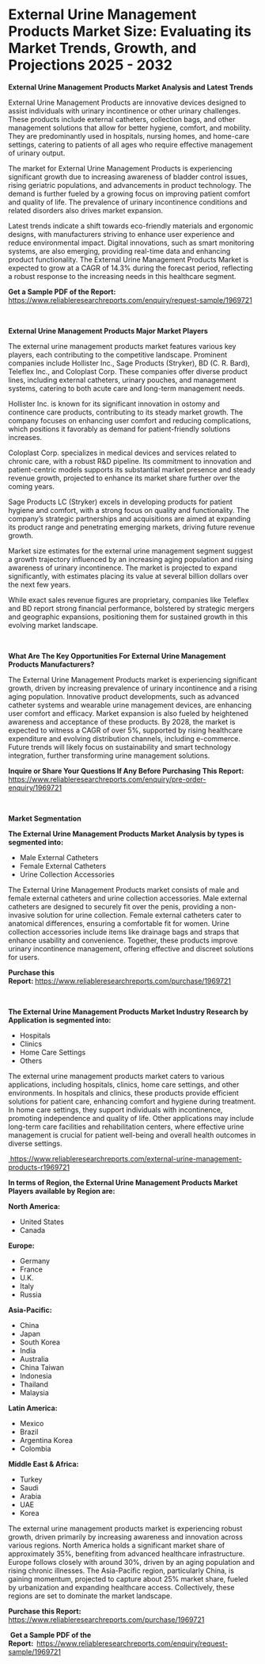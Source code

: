 <p><h1>External Urine Management Products Market Size: Evaluating its Market Trends, Growth, and Projections 2025 - 2032</h1></p><p><strong>External Urine Management Products Market Analysis and Latest Trends</strong></p>
<p><p>External Urine Management Products are innovative devices designed to assist individuals with urinary incontinence or other urinary challenges. These products include external catheters, collection bags, and other management solutions that allow for better hygiene, comfort, and mobility. They are predominantly used in hospitals, nursing homes, and home-care settings, catering to patients of all ages who require effective management of urinary output.</p><p>The market for External Urine Management Products is experiencing significant growth due to increasing awareness of bladder control issues, rising geriatric populations, and advancements in product technology. The demand is further fueled by a growing focus on improving patient comfort and quality of life. The prevalence of urinary incontinence conditions and related disorders also drives market expansion.</p><p>Latest trends indicate a shift towards eco-friendly materials and ergonomic designs, with manufacturers striving to enhance user experience and reduce environmental impact. Digital innovations, such as smart monitoring systems, are also emerging, providing real-time data and enhancing product functionality. The External Urine Management Products Market is expected to grow at a CAGR of 14.3% during the forecast period, reflecting a robust response to the increasing needs in this healthcare segment.</p></p>
<p><strong>Get a Sample PDF of the Report:&nbsp;</strong> <a href="https://www.reliableresearchreports.com/enquiry/request-sample/1969721?utm_campaign=3026&utm_medium=2&utm_source=Github&utm_content=ia&utm_term=16042025&utm_id=external-urine-management-products">https://www.reliableresearchreports.com/enquiry/request-sample/1969721</a></p>
<p>&nbsp;</p>
<p><strong>External Urine Management Products Major Market Players</strong></p>
<p><p>The external urine management products market features various key players, each contributing to the competitive landscape. Prominent companies include Hollister Inc., Sage Products (Stryker), BD (C. R. Bard), Teleflex Inc., and Coloplast Corp. These companies offer diverse product lines, including external catheters, urinary pouches, and management systems, catering to both acute care and long-term management needs.</p><p>Hollister Inc. is known for its significant innovation in ostomy and continence care products, contributing to its steady market growth. The company focuses on enhancing user comfort and reducing complications, which positions it favorably as demand for patient-friendly solutions increases.</p><p>Coloplast Corp. specializes in medical devices and services related to chronic care, with a robust R&D pipeline. Its commitment to innovation and patient-centric models supports its substantial market presence and steady revenue growth, projected to enhance its market share further over the coming years.</p><p>Sage Products LC (Stryker) excels in developing products for patient hygiene and comfort, with a strong focus on quality and functionality. The company’s strategic partnerships and acquisitions are aimed at expanding its product range and penetrating emerging markets, driving future revenue growth.</p><p>Market size estimates for the external urine management segment suggest a growth trajectory influenced by an increasing aging population and rising awareness of urinary incontinence. The market is projected to expand significantly, with estimates placing its value at several billion dollars over the next few years.</p><p>While exact sales revenue figures are proprietary, companies like Teleflex and BD report strong financial performance, bolstered by strategic mergers and geographic expansions, positioning them for sustained growth in this evolving market landscape.</p></p>
<p>&nbsp;</p>
<p><strong>What Are The Key Opportunities For External Urine Management Products Manufacturers?</strong></p>
<p><p>The External Urine Management Products market is experiencing significant growth, driven by increasing prevalence of urinary incontinence and a rising aging population. Innovative product developments, such as advanced catheter systems and wearable urine management devices, are enhancing user comfort and efficacy. Market expansion is also fueled by heightened awareness and acceptance of these products. By 2028, the market is expected to witness a CAGR of over 5%, supported by rising healthcare expenditure and evolving distribution channels, including e-commerce. Future trends will likely focus on sustainability and smart technology integration, further transforming urine management solutions.</p></p>
<p><strong>Inquire or Share Your Questions If Any Before Purchasing This Report:</strong> <a href="https://www.reliableresearchreports.com/enquiry/pre-order-enquiry/1969721?utm_campaign=3026&utm_medium=2&utm_source=Github&utm_content=ia&utm_term=16042025&utm_id=external-urine-management-products">https://www.reliableresearchreports.com/enquiry/pre-order-enquiry/1969721</a></p>
<p>&nbsp;</p>
<p><strong>Market Segmentation</strong></p>
<p><strong>The External Urine Management Products Market Analysis by types is segmented into:</strong></p>
<p><ul><li>Male External Catheters</li><li>Female External Catheters</li><li>Urine Collection Accessories</li></ul></p>
<p><p>The External Urine Management Products market consists of male and female external catheters and urine collection accessories. Male external catheters are designed to securely fit over the penis, providing a non-invasive solution for urine collection. Female external catheters cater to anatomical differences, ensuring a comfortable fit for women. Urine collection accessories include items like drainage bags and straps that enhance usability and convenience. Together, these products improve urinary incontinence management, offering effective and discreet solutions for users.</p></p>
<p><strong>Purchase this Report:&nbsp;</strong><a href="https://www.reliableresearchreports.com/purchase/1969721?utm_campaign=3026&utm_medium=2&utm_source=Github&utm_content=ia&utm_term=16042025&utm_id=external-urine-management-products">https://www.reliableresearchreports.com/purchase/1969721</a></p>
<p>&nbsp;</p>
<p><strong>The External Urine Management Products Market Industry Research by Application is segmented into:</strong></p>
<p><ul><li>Hospitals</li><li>Clinics</li><li>Home Care Settings</li><li>Others</li></ul></p>
<p><p>The external urine management products market caters to various applications, including hospitals, clinics, home care settings, and other environments. In hospitals and clinics, these products provide efficient solutions for patient care, enhancing comfort and hygiene during treatment. In home care settings, they support individuals with incontinence, promoting independence and quality of life. Other applications may include long-term care facilities and rehabilitation centers, where effective urine management is crucial for patient well-being and overall health outcomes in diverse settings.</p></p>
<p><a href="https://www.reliableresearchreports.com/external-urine-management-products-r1969721?utm_campaign=3026&utm_medium=2&utm_source=Github&utm_content=ia&utm_term=16042025&utm_id=external-urine-management-products">&nbsp;https://www.reliableresearchreports.com/external-urine-management-products-r1969721</a></p>
<p><strong>In terms of Region, the External Urine Management Products Market Players available by Region are:</strong></p>
<p>
    <p> <strong> North America: </strong>
        <ul>
            <li>United States</li>
            <li>Canada</li>
        </ul>
        </p> 
    <p> <strong> Europe: </strong>
        <ul>
            <li>Germany</li>
            <li>France</li>
            <li>U.K.</li>
            <li>Italy</li>
            <li>Russia</li>
        </ul>
        </p> 
    <p> <strong> Asia-Pacific: </strong>
        <ul>
            <li>China</li>
            <li>Japan</li>
            <li>South Korea</li>
            <li>India</li>
            <li>Australia</li>
            <li>China Taiwan</li>
            <li>Indonesia</li>
            <li>Thailand</li>
            <li>Malaysia</li>
        </ul>
        </p> 
    <p> <strong> Latin America: </strong>
        <ul>
            <li>Mexico</li>
            <li>Brazil</li>
            <li>Argentina Korea</li>
            <li>Colombia</li>
        </ul>
        </p> 
    <p> <strong> Middle East & Africa: </strong>
        <ul>
            <li>Turkey</li>
            <li>Saudi</li>
            <li>Arabia</li>
            <li>UAE</li>
            <li>Korea</li>
        </ul>
    </p>
    </p>
<p><p>The external urine management products market is experiencing robust growth, driven primarily by increasing awareness and innovation across various regions. North America holds a significant market share of approximately 35%, benefiting from advanced healthcare infrastructure. Europe follows closely with around 30%, driven by an aging population and rising chronic illnesses. The Asia-Pacific region, particularly China, is gaining momentum, projected to capture about 25% market share, fueled by urbanization and expanding healthcare access. Collectively, these regions are set to dominate the market landscape.</p></p>
<p><strong>Purchase this Report: </strong><a href="https://www.reliableresearchreports.com/purchase/1969721?utm_campaign=3026&utm_medium=2&utm_source=Github&utm_content=ia&utm_term=16042025&utm_id=external-urine-management-products">https://www.reliableresearchreports.com/purchase/1969721</a></p>
<p>&nbsp;<strong>Get a Sample PDF of the Report:&nbsp;&nbsp;</strong><a href="https://www.reliableresearchreports.com/enquiry/request-sample/1969721?utm_campaign=3026&utm_medium=2&utm_source=Github&utm_content=ia&utm_term=16042025&utm_id=external-urine-management-products">https://www.reliableresearchreports.com/enquiry/request-sample/1969721</a></p>
<p><strong></strong></p>
<p><p></p><p></p><p></p></p>